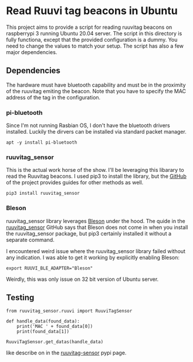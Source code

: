 # Read Ruuvi tag beacons in Ubuntu

This project aims to provide a script for reading ruuvitag beacons on raspberrypi 3 running
Ubuntu 20.04 server. The script in this directory is fully functiona, except that the
provided configuration is a dummy. You need to change the values to match your setup. The script
has also a few major dependencies.

## Dependencies

The hardware must have bluetooth capability and must be in the proximity of the ruuvitag emiting
the beacon. Note that you have to specify the MAC address of the tag in the configuration.

### pi-bluetooth

Since I'm not running Rasbian OS, I don't have the bluetooth drivers installed. Luckily the dirvers
can be installed via standard packet manager.

```shell
apt -y install pi-bluetooth
```

### ruuvitag_sensor

This is the actual work horse of the show. I'll be leveraging this libarary to read the
Ruuvitag beacons. I used pip3 to install the library, but the
[GitHub](https://github.com/ttu/ruuvitag-sensor) of the project provides guides for other methods
as well.

```shell
pip3 install ruuvitag_sensor
```

### Bleson

ruuvitag\_sensor library leverages [Bleson](https://github.com/TheCellule/python-bleson) under
the hood. The quide in the [ruuvitag\_sensor](https://github.com/ttu/ruuvitag-sensor) GitHub says
that Bleson does not come in when you
install the ruuvitag\_sensor package, but pip3 certainly installed it without a separate command.

I encountered weird issue where the ruuvitag\_sensor library failed without any indication. I was
able to get it working by explicitly enabling Bleson:

```shell
export RUUVI_BLE_ADAPTER="Bleson"
```

Weirdly, this was only issue on 32 bit version of Ubuntu server.

## Testing

```python3
from ruuvitag_sensor.ruuvi import RuuviTagSensor

def handle_data(found_data):
    print('MAC ' + found_data[0])
    print(found_data[1])

RuuviTagSensor.get_datas(handle_data)
```

like describe on in the [ruuvitag-sensor](https://pypi.org/project/ruuvitag-sensor/) pypi page.
